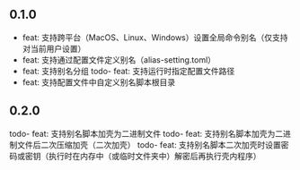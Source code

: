 ## 0.1.0

- feat: 支持跨平台（MacOS、Linux、Windows）设置全局命令别名（仅支持对当前用户设置）
- feat: 支持通过配置文件定义别名（alias-setting.toml）
- feat: 支持别名分组
todo- feat: 支持运行时指定配置文件路径
- feat: 支持配置文件中自定义别名脚本根目录

## 0.2.0

todo- feat: 支持别名脚本加壳为二进制文件
todo- feat: 支持别名脚本加壳为二进制文件后二次压缩加壳（二次加壳）
todo- feat: 支持别名脚本二次加壳时设置密码或密钥（执行时在内存中（或临时文件夹中）解密后再执行壳内程序）